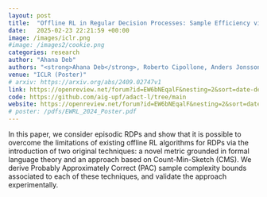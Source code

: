 ```yaml
---
layout: post
title:  "Offline RL in Regular Decision Processes: Sample Efficiency via Language Metrics"
date:   2025-02-23 22:21:59 +00:00
image: /images/iclr.png
#image: /images2/cookie.png
categories: research
author: "Ahana Deb"
authors: "<strong>Ahana Deb</strong>, Roberto Cipollone, Anders Jonsson, Alessandro Ronca, Mohammad Sadegh Talebi"
venue: "ICLR (Poster)"
# arxiv: https://arxiv.org/abs/2409.02747v1
link: https://openreview.net/forum?id=EW6bNEqalF&nesting=2&sort=date-desc
code: https://github.com/aig-upf/adact-l/tree/main
website: https://openreview.net/forum?id=EW6bNEqalF&nesting=2&sort=date-desc
# poster: /pdfs/EWRL_2024_Poster.pdf
---
```


In this paper, we consider episodic RDPs and show that it is possible to overcome the limitations of existing offline RL algorithms for RDPs via the introduction of two original techniques: a novel metric grounded in formal language theory and an approach based on Count-Min-Sketch (CMS). We derive Probably Approximately Correct (PAC) sample complexity bounds associated to each of these techniques, and validate the approach experimentally.